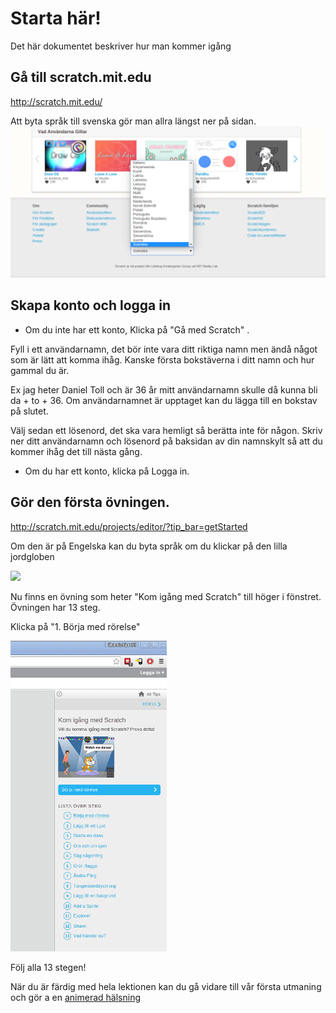 Starta här!
===========

Det här dokumentet beskriver hur man kommer igång

Gå till scratch.mit.edu
--------------------------
http://scratch.mit.edu/

Att byta språk till svenska gör man allra längst ner på sidan.
![](bilder/byt_spr%C3%A5k_p%C3%A5_hemsidan.png)

Skapa konto och logga in
---------------------------

 * Om du inte har ett konto, Klicka på "Gå med Scratch" .

Fyll i ett användarnamn, det bör inte vara ditt riktiga namn men ändå något som är lätt att komma ihåg.
Kanske första bokstäverna i ditt namn och hur gammal du är.

Ex jag heter Daniel Toll och är 36 år mitt användarnamn skulle då kunna bli da + to + 36.
Om användarnamnet är upptaget kan du lägga till en bokstav på slutet.

Välj sedan ett lösenord, det ska vara hemligt så berätta inte för någon. Skriv ner ditt användarnamn och lösenord på baksidan av din namnskylt så att du kommer ihåg det till nästa gång.

 * Om du har ett konto, klicka på Logga in.
 
Gör den första övningen.
------------------------
http://scratch.mit.edu/projects/editor/?tip_bar=getStarted

Om den är på Engelska kan du byta språk om du klickar på den lilla jordgloben

![](bilder/byt_spr%C3%A5k_i_scratch.png)

Nu finns en övning som heter "Kom igång med Scratch" till höger i fönstret. Övningen har 13 steg.

Klicka på "1. Börja med rörelse"

![](bilder/f%C3%B6rsta_%C3%B6vningen.png)

Följ alla 13 stegen!

När du är färdig med hela lektionen kan du gå vidare till vår första utmaning och gör a en [animerad hälsning](animerad_hälsning.md)
